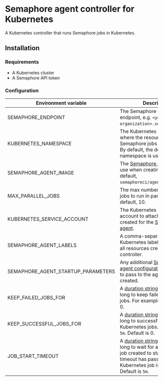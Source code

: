 # Semaphore agent controller for Kubernetes

A Kubernetes controller that runs Semaphore jobs in Kubernetes.

## Installation

### Requirements

- A Kubernetes cluster
- A Semaphore API token

### Configuration

| Environment variable                   | Description |
|----------------------------------------|-------------|
| SEMAPHORE_ENDPOINT                     | The Semaphore control plane endpoint, e.g. `<your-organization>.semaphoreci.com`. |
| KUBERNETES_NAMESPACE                   | The Kubernetes namespace where the resources for Semaphore jobs will be created. By default, the default namespace is used. |
| SEMAPHORE_AGENT_IMAGE                  | The [Semaphore agent](https://github.com/semaphoreci/agent) image to use when creating agents. By default, `semaphoreci/agent:latest`. |
| MAX_PARALLEL_JOBS                      | The max number of Semaphore jobs to run in parallel. By default, 10. |
| KUBERNETES_SERVICE_ACCOUNT             | The Kubernetes service account to attach to the pods created for the [Semaphore agent](https://github.com/semaphoreci/agent). |
| SEMAPHORE_AGENT_LABELS                 | A comma-separated list of Kubernetes labels to apply on all resources created by the controller. |
| SEMAPHORE_AGENT_STARTUP_PARAMETERS     | Any additional [Semaphore agent configuration parameters](https://docs.semaphoreci.com/ci-cd-environment/configure-self-hosted-agent/) to pass to the agents being created. |
| KEEP_FAILED_JOBS_FOR                   | A [duration string](https://pkg.go.dev/time#ParseDuration) indicating how long to keep failed Kubernetes jobs. For example, `5m`. Default is 0. |
| KEEP_SUCCESSFUL_JOBS_FOR               | A [duration string](https://pkg.go.dev/time#ParseDuration) indicating how long to successful failed Kubernetes jobs. For example, `5m`. Default is 0. |
| JOB_START_TIMEOUT                      | A [duration string](https://pkg.go.dev/time#ParseDuration) indicating how long to wait for a Kubernetes job created to start; after the timeout has passed, the Kubernetes job is deleted. Default is `5m`. |
